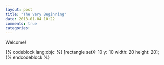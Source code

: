 ```yaml
---
layout: post
title: "The Very Beginning"
date: 2013-01-04 10:22
comments: true
categories:
---
```


Welcome!

{% codeblock lang:objc %}
[rectangle setX: 10 y: 10 width: 20 height: 20];
{% endcodeblock %}
